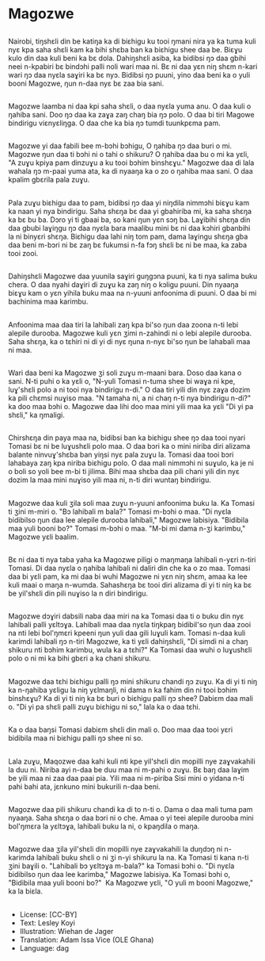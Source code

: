 # Magozwe

##
Nairobi, tiŋshɛli din be katiŋa ka di biɛhigu ku tooi ŋmani nira ya ka tuma kuli nyɛ kpa saha shɛli kam ka bihi shɛba ban ka biɛhigu shee daa be. Biɛɣu kulo din daa kuli beni ka bɛ dola. Dahiŋshɛli asiba, ka bidibsi ŋɔ daa gbihi neei n-kpabiri bɛ bindɔhi palli noli wari maa ni. Bɛ ni daa yɛn niŋ shɛm n-kari wari ŋɔ daa nyɛla saɣiri ka bɛ nyɔ. Bidibsi ŋɔ puuni, yino daa beni ka o yuli booni Magozwe, ŋun n-daa nyɛ bɛ zaa bia sani.

##
Magozwe laamba ni daa kpi saha shɛli, o daa nyɛla yuma anu. O daa kuli o ŋahiba sani. Doo ŋɔ daa ka zaɣa zaŋ chaŋ bia ŋɔ polo. O daa bi tiri Magowe bindirigu viɛnyɛliŋga. O daa che ka bia ŋɔ tumdi tuunkpɛma pam.

##
Magozwe yi daa fabili bee m-bɔhi bɔhigu, O ŋahiba ŋɔ daa buri o mi. Magozwe ŋun daa ti bɔhi ni o tahi o shikuru? O ŋahiba daa bu o mi ka yɛli, "A zuɣu kpiya pam dinzuɣu a ku tooi bɔhim binshɛɣu." Magozwe daa di lala wahala ŋɔ m-paai yuma ata, ka di nyaaŋa ka o zo o ŋahiba maa sani. O daa kpalim gbɛrila pala zuɣu.

##
Pala zuɣu biɛhigu daa to pam, bidibsi ŋɔ daa yi niŋdila nimmɔhi biɛɣu kam ka naan yi nya bindirigu. Saha shɛŋa bɛ daa yi gbahiriba mi, ka saha shɛŋa ka bɛ bu ba. Dɔro yi ti gbaai ba, so kani ŋun yɛn sɔŋ ba. Laɣibihi shɛŋa din daa gbubi laɣiŋgu ŋɔ daa nyɛla bara maalibu mini bɛ ni daa kɔhiri gbanbihi la ni binyɛri shɛŋa. Biɛhigu daa lahi niŋ tom pam, dama laɣingu shɛŋa gba daa beni m-bɔri ni bɛ zaŋ bɛ fukumsi n-fa fɔŋ shɛli bɛ ni be maa, ka zaba tooi zooi.

##
Dahiŋshɛli Magozwe daa yuunila saɣiri guŋgɔna puuni, ka ti nya salima buku chera. O daa nyahi daɣiri di zuɣu ka zaŋ niŋ o kɔligu puuni. Din nyaaŋa biɛɣu kam o yɛn yihila buku maa na n-yuuni anfoonima di puuni. O daa bi mi bachinima maa karimbu.

##
Anfoonima maa daa tiri la lahibali zaŋ kpa bi'so ŋun daa zoona n-ti lebi alepile durooba. Magozwe kuli yɛn ʒimi n-zahindi ni o lebi alepile durooba. Saha shɛŋa, ka o tɛhiri ni di yi di nyɛ ŋuna n-nyɛ bi'so ŋun be lahabali maa ni maa.

##
Wari daa beni ka Magozwe ʒi soli zuɣu m-maani bara. Doso daa kana o sani. N-ti puhi o ka yɛli o, "N-yuli Tomasi n-tuma shee bi waɣa ni kpe, luɣ'shɛli polo a ni tooi nya bindirigu n-di." O daa tiri yili din nyɛ zaɣa dozim ka pili chɛmsi nuɣiso maa. "N tamaha ni, a ni chaŋ n-ti nya bindirigu n-di?" ka doo maa bɔhi o. Magozwe daa lihi doo maa mini yili maa ka yɛli "Di yi pa shɛli," ka ŋmaligi.

##
Chirshɛŋa din paya maa na, bidibsi ban ka biɛhigu shee ŋɔ daa tooi nyari Tomasi bɛ ni be luɣushɛli polo maa. O daa bɔri ka o mini niriba diri alizama balante ninvuɣ'shɛba ban yiŋsi nyɛ pala zuɣu la. Tomasi daa tooi bɔri lahabaya zaŋ kpa niriba biɛhigu polo. O daa mali nimmɔhi ni suɣulo, ka je ni o boli so yoli bee m-bi ti jilima. Bihi maa shɛba daa pili chani yili din nyɛ dozim la maa mini nuɣiso yili maa ni, n-ti diri wuntaŋ bindirigu.

##
Magozwe daa kuli ʒila soli maa zuɣu n-yuuni anfoonima buku la. Ka Tomasi ti ʒini m-miri o. "Bɔ lahibali m bala?" Tomasi m-bɔhi o maa. "Di nyɛla bidibilso ŋun daa lee alepile durooba lahibali," Magozwe labisiya. "Bidibila maa yuli booni bo?" Tomasi m-bɔhi o maa. "M-bi mi dama n-ʒi karimbu," Magozwe yɛli baalim.

##
Bɛ ni daa ti nya taba yaha ka Magozwe piligi o maŋmaŋa lahibali n-yɛri n-tiri Tomasi. Di daa nyɛla o ŋahiba lahibali ni daliri din che ka o zo maa. Tomasi daa bi yɛli pam, ka mi daa bi wuhi Magozwe ni yɛn niŋ shɛm, amaa ka lee kuli maai o maŋa n-wumda. Sahashɛŋa bɛ tooi diri alizama di yi ti niŋ ka bɛ be yil'shɛli din pili nuɣiso la n diri bindirigu.

##
Magozwe dɔɣiri dabsili naba daa miri na ka Tomasi daa ti o buku din nyɛ lahibali palli yɛltɔɣa. Lahibali maa daa nyɛla tiŋkpaŋ bidibil'so ŋun daa zooi na nti lebi bol'ŋmɛri kpeeni ŋun yuli daa gili luɣuli kam. Tomasi n-daa kuli karimdi lahibali ŋɔ n-tiri Magozwe, ka ti yɛli dahiŋshɛli, "Di simdi ni a chaŋ shikuru nti bɔhim karimbu, wula ka a tɛhi?" Ka Tomasi daa wuhi o luɣushɛli polo o ni mi ka bihi gbɛri a ka chani shikuru.

##
Magozwe daa tɛhi biɛhigu palli ŋɔ mini shikuru chandi ŋɔ zuɣu. Ka di yi ti niŋ ka n-ŋahiba yɛligu la niŋ yɛlmaŋli, ni dama n ka fahim din ni tooi bɔhim binshɛɣu? Ka di yi ti niŋ ka bɛ buri o biɛhigu palli ŋɔ shee? Dabiɛm daa mali o. "Di yi pa shɛli palli zuɣu biɛhigu ni so," lala ka o daa tɛhi.

##
Ka o daa baŋsi Tomasi dabiɛm shɛli din mali o. Doo maa daa tooi yɛri bidibila maa ni biɛhigu palli ŋɔ shee ni so.

##
Lala zuɣu, Maqozwe daa kahi kuli nti kpe yil'shɛli din mopilli nye zaɣvakahili la duu ni. Niriba ayi n-daa be duu maa ni m-pahi o zuɣu. Bɛ baŋ daa laɣim be yili maa ni zaa daa paai pia. Yili maa ni m-piriba Sisi mini o yidana n-ti pahi bahi ata, jɛnkuno mini bukurili n-daa beni.

##
Magozwe daa pili shikuru chandi ka di to n-ti o. Dama o daa mali tuma pam nyaaŋa. Saha shɛŋa o daa bɔri ni o che. Amaa o yi teei alepile durooba mini bol'ŋmɛra la yɛltɔɣa, lahibali buku la ni, o kpaŋdila o maŋa.

##
Magozwe daa ʒila yil'shɛli din mopilli nye zaɣvakahili la duŋdɔŋ ni n-karimda lahibali buku shɛli o ni ʒi n-yi shikuru la na. Ka Tomasi ti kana n-ti ʒini baɣili o. "Lahibali bɔ yɛltɔɣa m-bala?" ka Tomasi bɔhi o. "Di nyɛla bidibilso ŋun daa lee karimba," Magozwe labisiya. Ka Tomasi bɔhi o, "Bidibila maa yuli booni bo?"  Ka Magozwe yɛli, "O yuli m booni Magozwe," ka la biɛla.

##
* License: [CC-BY]
* Text: Lesley Koyi
* Illustration: Wiehan de Jager
* Translation: Adam Issa Vice (OLE Ghana)
* Language: dag
